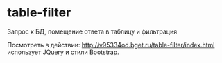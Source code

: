 # table-filter
Запрос к БД, помещение ответа в таблицу и фильтрация

Посмотреть в действии: http://v95334od.bget.ru/table-filter/index.html
использует JQuery и стили Bootstrap.
